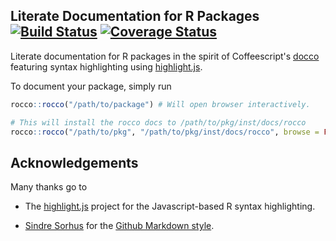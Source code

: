 Literate Documentation for R Packages [![Build Status](https://travis-ci.org/robertzk/rocco.svg?branch=master)](https://travis-ci.org/robertzk/rocco) [![Coverage Status](https://coveralls.io/repos/robertzk/rocco/badge.svg?branch=master)](https://coveralls.io/r/robertzk/rocco)
--------------------

Literate documentation for R packages in the spirit of Coffeescript's [docco](https://github.com/jashkenas/docco)
featuring syntax highlighting using [highlight.js](https://highlightjs.org/).

To document your package, simply run

```R
rocco::rocco("/path/to/package") # Will open browser interactively.

# This will install the rocco docs to /path/to/pkg/inst/docs/rocco
rocco::rocco("/path/to/pkg", "/path/to/pkg/inst/docs/rocco", browse = FALSE)
```

Acknowledgements
----------------

Many thanks go to

 * The [highlight.js](https://highlightjs.org/) project for the Javascript-based
   R syntax highlighting.

 * [Sindre Sorhus](https://github.com/sindresorhus) for the [Github Markdown style](https://github.com/sindresorhus/github-markdown-css).

